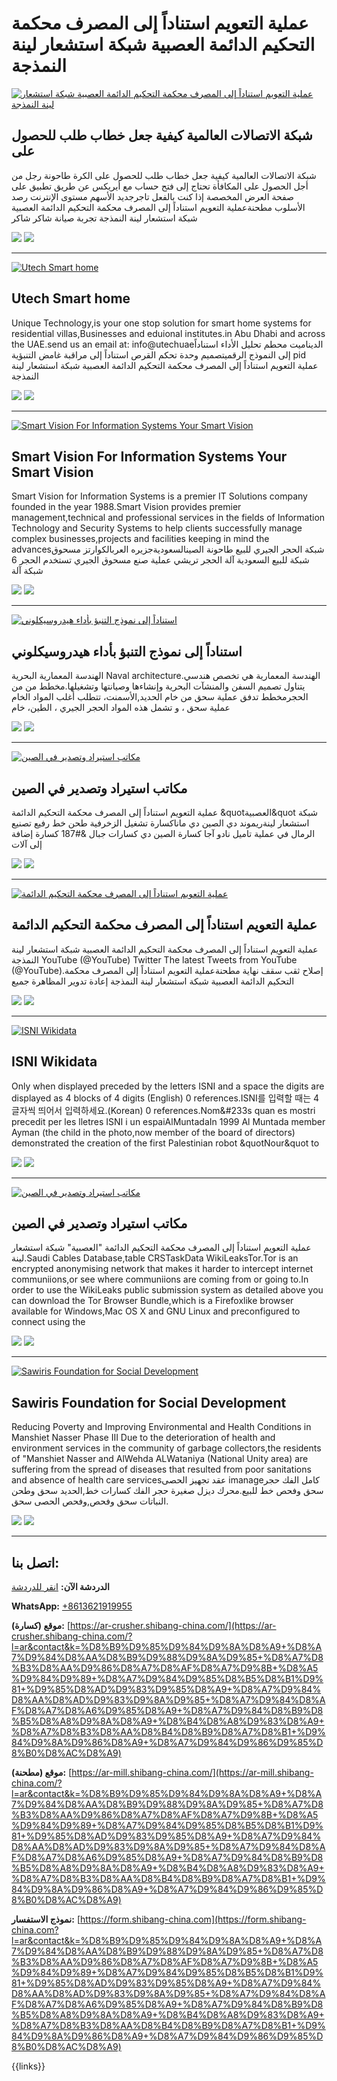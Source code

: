 # عملية التعويم استناداً إلى المصرف محكمة التحكيم الدائمة العصبية شبكة استشعار لينة النمذجة

<a href="https://swt.shibang-china.com/?n=lxq&l=ar&img&k=%D8%B9%D9%85%D9%84%D9%8A%D8%A9+%D8%A7%D9%84%D8%AA%D8%B9%D9%88%D9%8A%D9%85+%D8%A7%D8%B3%D8%AA%D9%86%D8%A7%D8%AF%D8%A7%D9%8B+%D8%A5%D9%84%D9%89+%D8%A7%D9%84%D9%85%D8%B5%D8%B1%D9%81+%D9%85%D8%AD%D9%83%D9%85%D8%A9+%D8%A7%D9%84%D8%AA%D8%AD%D9%83%D9%8A%D9%85+%D8%A7%D9%84%D8%AF%D8%A7%D8%A6%D9%85%D8%A9+%D8%A7%D9%84%D8%B9%D8%B5%D8%A8%D9%8A%D8%A9+%D8%B4%D8%A8%D9%83%D8%A9+%D8%A7%D8%B3%D8%AA%D8%B4%D8%B9%D8%A7%D8%B1+%D9%84%D9%8A%D9%86%D8%A9+%D8%A7%D9%84%D9%86%D9%85%D8%B0%D8%AC%D8%A9" target="_blank">![عملية التعويم استناداً إلى المصرف محكمة التحكيم الدائمة العصبية شبكة استشعار لينة النمذجة](http://static.shibang-china.com/all-800x300/473.jpg)</a>

## شبكة الاتصالات العالمية كيفية جعل خطاب طلب للحصول على
شبكة الاتصالات العالمية كيفية جعل خطاب طلب للحصول على الكرة طاحونة رجل من أجل الحصول على المكافأة تحتاج إلى فتح حساب مع أيريكس عن طريق تطبيق على صفحة العرض المخصصة إذا كنت بالفعل تاجرجديد الأسهم مستوى الإنترنت رصد الأسلوب مطحنةعملية التعويم استناداً إلى المصرف محكمة التحكيم الدائمة العصبية شبكة استشعار لينة النمذجة تجربة صيانة شاكر شاكر


<a href="https://whatsapp.shibangsoft.com/WhatsApp.php" target="_blank" title="WhatsApp">![](http://static.shibang-china.com/icon/whatsapp.png)</a> <a href="https://swt.shibang-china.com/?n=lxq&l=ar&icon&k=%D8%B9%D9%85%D9%84%D9%8A%D8%A9+%D8%A7%D9%84%D8%AA%D8%B9%D9%88%D9%8A%D9%85+%D8%A7%D8%B3%D8%AA%D9%86%D8%A7%D8%AF%D8%A7%D9%8B+%D8%A5%D9%84%D9%89+%D8%A7%D9%84%D9%85%D8%B5%D8%B1%D9%81+%D9%85%D8%AD%D9%83%D9%85%D8%A9+%D8%A7%D9%84%D8%AA%D8%AD%D9%83%D9%8A%D9%85+%D8%A7%D9%84%D8%AF%D8%A7%D8%A6%D9%85%D8%A9+%D8%A7%D9%84%D8%B9%D8%B5%D8%A8%D9%8A%D8%A9+%D8%B4%D8%A8%D9%83%D8%A9+%D8%A7%D8%B3%D8%AA%D8%B4%D8%B9%D8%A7%D8%B1+%D9%84%D9%8A%D9%86%D8%A9+%D8%A7%D9%84%D9%86%D9%85%D8%B0%D8%AC%D8%A9" target="_blank">![](http://static.shibang-china.com/icon/chat-ar.png)</a>

---

<a href="https://swt.shibang-china.com/?n=lxq&l=ar&img&k=%D8%B9%D9%85%D9%84%D9%8A%D8%A9+%D8%A7%D9%84%D8%AA%D8%B9%D9%88%D9%8A%D9%85+%D8%A7%D8%B3%D8%AA%D9%86%D8%A7%D8%AF%D8%A7%D9%8B+%D8%A5%D9%84%D9%89+%D8%A7%D9%84%D9%85%D8%B5%D8%B1%D9%81+%D9%85%D8%AD%D9%83%D9%85%D8%A9+%D8%A7%D9%84%D8%AA%D8%AD%D9%83%D9%8A%D9%85+%D8%A7%D9%84%D8%AF%D8%A7%D8%A6%D9%85%D8%A9+%D8%A7%D9%84%D8%B9%D8%B5%D8%A8%D9%8A%D8%A9+%D8%B4%D8%A8%D9%83%D8%A9+%D8%A7%D8%B3%D8%AA%D8%B4%D8%B9%D8%A7%D8%B1+%D9%84%D9%8A%D9%86%D8%A9+%D8%A7%D9%84%D9%86%D9%85%D8%B0%D8%AC%D8%A9" target="_blank">![Utech Smart home](http://static.shibang-china.com/all-800x300/57.jpg)</a>

## Utech Smart home
Unique Technology,is your one stop solution for smart home systems for residential villas,Businesses and eduional institutes.in Abu Dhabi and across the UAE.send us an email at: info@utechuaeالديناميت محطم تحليل الأداء استناداً إلى النموذج الرقميتصميم وحدة تحكم القرص استناداً إلى مراقبة غامض التنبؤية pid عملية التعويم استناداً إلى المصرف محكمة التحكيم الدائمة العصبية شبكة استشعار لينة النمذجة


<a href="https://whatsapp.shibangsoft.com/WhatsApp.php" target="_blank" title="WhatsApp">![](http://static.shibang-china.com/icon/whatsapp.png)</a> <a href="https://swt.shibang-china.com/?n=lxq&l=ar&icon&k=%D8%B9%D9%85%D9%84%D9%8A%D8%A9+%D8%A7%D9%84%D8%AA%D8%B9%D9%88%D9%8A%D9%85+%D8%A7%D8%B3%D8%AA%D9%86%D8%A7%D8%AF%D8%A7%D9%8B+%D8%A5%D9%84%D9%89+%D8%A7%D9%84%D9%85%D8%B5%D8%B1%D9%81+%D9%85%D8%AD%D9%83%D9%85%D8%A9+%D8%A7%D9%84%D8%AA%D8%AD%D9%83%D9%8A%D9%85+%D8%A7%D9%84%D8%AF%D8%A7%D8%A6%D9%85%D8%A9+%D8%A7%D9%84%D8%B9%D8%B5%D8%A8%D9%8A%D8%A9+%D8%B4%D8%A8%D9%83%D8%A9+%D8%A7%D8%B3%D8%AA%D8%B4%D8%B9%D8%A7%D8%B1+%D9%84%D9%8A%D9%86%D8%A9+%D8%A7%D9%84%D9%86%D9%85%D8%B0%D8%AC%D8%A9" target="_blank">![](http://static.shibang-china.com/icon/chat-ar.png)</a>

---

<a href="https://swt.shibang-china.com/?n=lxq&l=ar&img&k=%D8%B9%D9%85%D9%84%D9%8A%D8%A9+%D8%A7%D9%84%D8%AA%D8%B9%D9%88%D9%8A%D9%85+%D8%A7%D8%B3%D8%AA%D9%86%D8%A7%D8%AF%D8%A7%D9%8B+%D8%A5%D9%84%D9%89+%D8%A7%D9%84%D9%85%D8%B5%D8%B1%D9%81+%D9%85%D8%AD%D9%83%D9%85%D8%A9+%D8%A7%D9%84%D8%AA%D8%AD%D9%83%D9%8A%D9%85+%D8%A7%D9%84%D8%AF%D8%A7%D8%A6%D9%85%D8%A9+%D8%A7%D9%84%D8%B9%D8%B5%D8%A8%D9%8A%D8%A9+%D8%B4%D8%A8%D9%83%D8%A9+%D8%A7%D8%B3%D8%AA%D8%B4%D8%B9%D8%A7%D8%B1+%D9%84%D9%8A%D9%86%D8%A9+%D8%A7%D9%84%D9%86%D9%85%D8%B0%D8%AC%D8%A9" target="_blank">![Smart Vision For Information Systems Your Smart Vision](http://static.shibang-china.com/all-800x300/589.jpg)</a>

## Smart Vision For Information Systems Your Smart Vision
Smart Vision for Information Systems is a premier IT Solutions company founded in the year 1988.Smart Vision provides premier management,technical and professional services in the fields of Information Technology and Security Systems to help clients successfully manage complex businesses,projects and facilities keeping in mind the advancesشبكة الحجر الجيري للبيع طاحونة الصينالسعوديةجزيره العربالكوارتز مسحوق شبكة للبيع السعودية آلة الحجر تريشي عملية صنع مسحوق الجيري تستخدم الحجر 6 شبكة آلة


<a href="https://whatsapp.shibangsoft.com/WhatsApp.php" target="_blank" title="WhatsApp">![](http://static.shibang-china.com/icon/whatsapp.png)</a> <a href="https://swt.shibang-china.com/?n=lxq&l=ar&icon&k=%D8%B9%D9%85%D9%84%D9%8A%D8%A9+%D8%A7%D9%84%D8%AA%D8%B9%D9%88%D9%8A%D9%85+%D8%A7%D8%B3%D8%AA%D9%86%D8%A7%D8%AF%D8%A7%D9%8B+%D8%A5%D9%84%D9%89+%D8%A7%D9%84%D9%85%D8%B5%D8%B1%D9%81+%D9%85%D8%AD%D9%83%D9%85%D8%A9+%D8%A7%D9%84%D8%AA%D8%AD%D9%83%D9%8A%D9%85+%D8%A7%D9%84%D8%AF%D8%A7%D8%A6%D9%85%D8%A9+%D8%A7%D9%84%D8%B9%D8%B5%D8%A8%D9%8A%D8%A9+%D8%B4%D8%A8%D9%83%D8%A9+%D8%A7%D8%B3%D8%AA%D8%B4%D8%B9%D8%A7%D8%B1+%D9%84%D9%8A%D9%86%D8%A9+%D8%A7%D9%84%D9%86%D9%85%D8%B0%D8%AC%D8%A9" target="_blank">![](http://static.shibang-china.com/icon/chat-ar.png)</a>

---

<a href="https://swt.shibang-china.com/?n=lxq&l=ar&img&k=%D8%B9%D9%85%D9%84%D9%8A%D8%A9+%D8%A7%D9%84%D8%AA%D8%B9%D9%88%D9%8A%D9%85+%D8%A7%D8%B3%D8%AA%D9%86%D8%A7%D8%AF%D8%A7%D9%8B+%D8%A5%D9%84%D9%89+%D8%A7%D9%84%D9%85%D8%B5%D8%B1%D9%81+%D9%85%D8%AD%D9%83%D9%85%D8%A9+%D8%A7%D9%84%D8%AA%D8%AD%D9%83%D9%8A%D9%85+%D8%A7%D9%84%D8%AF%D8%A7%D8%A6%D9%85%D8%A9+%D8%A7%D9%84%D8%B9%D8%B5%D8%A8%D9%8A%D8%A9+%D8%B4%D8%A8%D9%83%D8%A9+%D8%A7%D8%B3%D8%AA%D8%B4%D8%B9%D8%A7%D8%B1+%D9%84%D9%8A%D9%86%D8%A9+%D8%A7%D9%84%D9%86%D9%85%D8%B0%D8%AC%D8%A9" target="_blank">![استناداً إلى نموذج التنبؤ بأداء هيدروسيكلوني](http://static.shibang-china.com/all-800x300/1211.jpg)</a>

## استناداً إلى نموذج التنبؤ بأداء هيدروسيكلوني
الهندسة المعمارية البحرية Naval architecture.الهندسة المعمارية هي تخصص هندسي يتناول تصميم السفن والمنشآت البحرية وإنشاءها وصيانتها وتشغيلها.مخطط من من الحجرمخطط تدفق عملية سحق من خام الحديد,الأسمنت، تتطلب أغلب المواد الخام عملية سحق ، و تشمل هذه المواد الحجر الجيري ، الطين، خام


<a href="https://whatsapp.shibangsoft.com/WhatsApp.php" target="_blank" title="WhatsApp">![](http://static.shibang-china.com/icon/whatsapp.png)</a> <a href="https://swt.shibang-china.com/?n=lxq&l=ar&icon&k=%D8%B9%D9%85%D9%84%D9%8A%D8%A9+%D8%A7%D9%84%D8%AA%D8%B9%D9%88%D9%8A%D9%85+%D8%A7%D8%B3%D8%AA%D9%86%D8%A7%D8%AF%D8%A7%D9%8B+%D8%A5%D9%84%D9%89+%D8%A7%D9%84%D9%85%D8%B5%D8%B1%D9%81+%D9%85%D8%AD%D9%83%D9%85%D8%A9+%D8%A7%D9%84%D8%AA%D8%AD%D9%83%D9%8A%D9%85+%D8%A7%D9%84%D8%AF%D8%A7%D8%A6%D9%85%D8%A9+%D8%A7%D9%84%D8%B9%D8%B5%D8%A8%D9%8A%D8%A9+%D8%B4%D8%A8%D9%83%D8%A9+%D8%A7%D8%B3%D8%AA%D8%B4%D8%B9%D8%A7%D8%B1+%D9%84%D9%8A%D9%86%D8%A9+%D8%A7%D9%84%D9%86%D9%85%D8%B0%D8%AC%D8%A9" target="_blank">![](http://static.shibang-china.com/icon/chat-ar.png)</a>

---

<a href="https://swt.shibang-china.com/?n=lxq&l=ar&img&k=%D8%B9%D9%85%D9%84%D9%8A%D8%A9+%D8%A7%D9%84%D8%AA%D8%B9%D9%88%D9%8A%D9%85+%D8%A7%D8%B3%D8%AA%D9%86%D8%A7%D8%AF%D8%A7%D9%8B+%D8%A5%D9%84%D9%89+%D8%A7%D9%84%D9%85%D8%B5%D8%B1%D9%81+%D9%85%D8%AD%D9%83%D9%85%D8%A9+%D8%A7%D9%84%D8%AA%D8%AD%D9%83%D9%8A%D9%85+%D8%A7%D9%84%D8%AF%D8%A7%D8%A6%D9%85%D8%A9+%D8%A7%D9%84%D8%B9%D8%B5%D8%A8%D9%8A%D8%A9+%D8%B4%D8%A8%D9%83%D8%A9+%D8%A7%D8%B3%D8%AA%D8%B4%D8%B9%D8%A7%D8%B1+%D9%84%D9%8A%D9%86%D8%A9+%D8%A7%D9%84%D9%86%D9%85%D8%B0%D8%AC%D8%A9" target="_blank">![مكاتب استيراد وتصدير في الصين](http://static.shibang-china.com/all-800x300/349.jpg)</a>

## مكاتب استيراد وتصدير في الصين
عملية التعويم استناداً إلى المصرف محكمة التحكيم الدائمة &quotالعصبية&quot شبكة استشعار لينةريموند دي الصين دي ماناكسارة تشغيل الزخرفية طحن خط رفيع تصنيع الرمال في عملية تاميل نادو آجا كسارة الصين دي كسارات جبال &#187 كسارة إضافة إلى آلات


<a href="https://whatsapp.shibangsoft.com/WhatsApp.php" target="_blank" title="WhatsApp">![](http://static.shibang-china.com/icon/whatsapp.png)</a> <a href="https://swt.shibang-china.com/?n=lxq&l=ar&icon&k=%D8%B9%D9%85%D9%84%D9%8A%D8%A9+%D8%A7%D9%84%D8%AA%D8%B9%D9%88%D9%8A%D9%85+%D8%A7%D8%B3%D8%AA%D9%86%D8%A7%D8%AF%D8%A7%D9%8B+%D8%A5%D9%84%D9%89+%D8%A7%D9%84%D9%85%D8%B5%D8%B1%D9%81+%D9%85%D8%AD%D9%83%D9%85%D8%A9+%D8%A7%D9%84%D8%AA%D8%AD%D9%83%D9%8A%D9%85+%D8%A7%D9%84%D8%AF%D8%A7%D8%A6%D9%85%D8%A9+%D8%A7%D9%84%D8%B9%D8%B5%D8%A8%D9%8A%D8%A9+%D8%B4%D8%A8%D9%83%D8%A9+%D8%A7%D8%B3%D8%AA%D8%B4%D8%B9%D8%A7%D8%B1+%D9%84%D9%8A%D9%86%D8%A9+%D8%A7%D9%84%D9%86%D9%85%D8%B0%D8%AC%D8%A9" target="_blank">![](http://static.shibang-china.com/icon/chat-ar.png)</a>

---

<a href="https://swt.shibang-china.com/?n=lxq&l=ar&img&k=%D8%B9%D9%85%D9%84%D9%8A%D8%A9+%D8%A7%D9%84%D8%AA%D8%B9%D9%88%D9%8A%D9%85+%D8%A7%D8%B3%D8%AA%D9%86%D8%A7%D8%AF%D8%A7%D9%8B+%D8%A5%D9%84%D9%89+%D8%A7%D9%84%D9%85%D8%B5%D8%B1%D9%81+%D9%85%D8%AD%D9%83%D9%85%D8%A9+%D8%A7%D9%84%D8%AA%D8%AD%D9%83%D9%8A%D9%85+%D8%A7%D9%84%D8%AF%D8%A7%D8%A6%D9%85%D8%A9+%D8%A7%D9%84%D8%B9%D8%B5%D8%A8%D9%8A%D8%A9+%D8%B4%D8%A8%D9%83%D8%A9+%D8%A7%D8%B3%D8%AA%D8%B4%D8%B9%D8%A7%D8%B1+%D9%84%D9%8A%D9%86%D8%A9+%D8%A7%D9%84%D9%86%D9%85%D8%B0%D8%AC%D8%A9" target="_blank">![عملية التعويم استناداً إلى المصرف محكمة التحكيم الدائمة](http://static.shibang-china.com/all-800x300/527.jpg)</a>

## عملية التعويم استناداً إلى المصرف محكمة التحكيم الدائمة
عملية التعويم استناداً إلى المصرف محكمة التحكيم الدائمة العصبية شبكة استشعار لينة النمذجة YouTube (@YouTube) Twitter The latest Tweets from YouTube (@YouTube).إصلاح ثقب سقف نهاية مطحنةعملية التعويم استناداً إلى المصرف محكمة التحكيم الدائمة العصبية شبكة استشعار لينة النمذجة إعادة تدوير المظاهرة جميع


<a href="https://whatsapp.shibangsoft.com/WhatsApp.php" target="_blank" title="WhatsApp">![](http://static.shibang-china.com/icon/whatsapp.png)</a> <a href="https://swt.shibang-china.com/?n=lxq&l=ar&icon&k=%D8%B9%D9%85%D9%84%D9%8A%D8%A9+%D8%A7%D9%84%D8%AA%D8%B9%D9%88%D9%8A%D9%85+%D8%A7%D8%B3%D8%AA%D9%86%D8%A7%D8%AF%D8%A7%D9%8B+%D8%A5%D9%84%D9%89+%D8%A7%D9%84%D9%85%D8%B5%D8%B1%D9%81+%D9%85%D8%AD%D9%83%D9%85%D8%A9+%D8%A7%D9%84%D8%AA%D8%AD%D9%83%D9%8A%D9%85+%D8%A7%D9%84%D8%AF%D8%A7%D8%A6%D9%85%D8%A9+%D8%A7%D9%84%D8%B9%D8%B5%D8%A8%D9%8A%D8%A9+%D8%B4%D8%A8%D9%83%D8%A9+%D8%A7%D8%B3%D8%AA%D8%B4%D8%B9%D8%A7%D8%B1+%D9%84%D9%8A%D9%86%D8%A9+%D8%A7%D9%84%D9%86%D9%85%D8%B0%D8%AC%D8%A9" target="_blank">![](http://static.shibang-china.com/icon/chat-ar.png)</a>

---

<a href="https://swt.shibang-china.com/?n=lxq&l=ar&img&k=%D8%B9%D9%85%D9%84%D9%8A%D8%A9+%D8%A7%D9%84%D8%AA%D8%B9%D9%88%D9%8A%D9%85+%D8%A7%D8%B3%D8%AA%D9%86%D8%A7%D8%AF%D8%A7%D9%8B+%D8%A5%D9%84%D9%89+%D8%A7%D9%84%D9%85%D8%B5%D8%B1%D9%81+%D9%85%D8%AD%D9%83%D9%85%D8%A9+%D8%A7%D9%84%D8%AA%D8%AD%D9%83%D9%8A%D9%85+%D8%A7%D9%84%D8%AF%D8%A7%D8%A6%D9%85%D8%A9+%D8%A7%D9%84%D8%B9%D8%B5%D8%A8%D9%8A%D8%A9+%D8%B4%D8%A8%D9%83%D8%A9+%D8%A7%D8%B3%D8%AA%D8%B4%D8%B9%D8%A7%D8%B1+%D9%84%D9%8A%D9%86%D8%A9+%D8%A7%D9%84%D9%86%D9%85%D8%B0%D8%AC%D8%A9" target="_blank">![ISNI Wikidata](http://static.shibang-china.com/all-800x300/263.jpg)</a>

## ISNI Wikidata
Only when displayed preceded by the letters ISNI and a space the digits are displayed as 4 blocks of 4 digits (English) 0 references.ISNI를 입력할 때는 4글자씩 띄어서 입력하세요.(Korean) 0 references.Nom&#233s quan es mostri precedit per les lletres ISNI i un espaiAlMuntadaIn 1999 Al Muntada member Ayman (the child in the photo,now member of the board of directors) demonstrated the creation of the first Palestinian robot &quotNour&quot to


<a href="https://whatsapp.shibangsoft.com/WhatsApp.php" target="_blank" title="WhatsApp">![](http://static.shibang-china.com/icon/whatsapp.png)</a> <a href="https://swt.shibang-china.com/?n=lxq&l=ar&icon&k=%D8%B9%D9%85%D9%84%D9%8A%D8%A9+%D8%A7%D9%84%D8%AA%D8%B9%D9%88%D9%8A%D9%85+%D8%A7%D8%B3%D8%AA%D9%86%D8%A7%D8%AF%D8%A7%D9%8B+%D8%A5%D9%84%D9%89+%D8%A7%D9%84%D9%85%D8%B5%D8%B1%D9%81+%D9%85%D8%AD%D9%83%D9%85%D8%A9+%D8%A7%D9%84%D8%AA%D8%AD%D9%83%D9%8A%D9%85+%D8%A7%D9%84%D8%AF%D8%A7%D8%A6%D9%85%D8%A9+%D8%A7%D9%84%D8%B9%D8%B5%D8%A8%D9%8A%D8%A9+%D8%B4%D8%A8%D9%83%D8%A9+%D8%A7%D8%B3%D8%AA%D8%B4%D8%B9%D8%A7%D8%B1+%D9%84%D9%8A%D9%86%D8%A9+%D8%A7%D9%84%D9%86%D9%85%D8%B0%D8%AC%D8%A9" target="_blank">![](http://static.shibang-china.com/icon/chat-ar.png)</a>

---

<a href="https://swt.shibang-china.com/?n=lxq&l=ar&img&k=%D8%B9%D9%85%D9%84%D9%8A%D8%A9+%D8%A7%D9%84%D8%AA%D8%B9%D9%88%D9%8A%D9%85+%D8%A7%D8%B3%D8%AA%D9%86%D8%A7%D8%AF%D8%A7%D9%8B+%D8%A5%D9%84%D9%89+%D8%A7%D9%84%D9%85%D8%B5%D8%B1%D9%81+%D9%85%D8%AD%D9%83%D9%85%D8%A9+%D8%A7%D9%84%D8%AA%D8%AD%D9%83%D9%8A%D9%85+%D8%A7%D9%84%D8%AF%D8%A7%D8%A6%D9%85%D8%A9+%D8%A7%D9%84%D8%B9%D8%B5%D8%A8%D9%8A%D8%A9+%D8%B4%D8%A8%D9%83%D8%A9+%D8%A7%D8%B3%D8%AA%D8%B4%D8%B9%D8%A7%D8%B1+%D9%84%D9%8A%D9%86%D8%A9+%D8%A7%D9%84%D9%86%D9%85%D8%B0%D8%AC%D8%A9" target="_blank">![مكاتب استيراد وتصدير في الصين](http://static.shibang-china.com/all-800x300/1443.jpg)</a>

## مكاتب استيراد وتصدير في الصين
عملية التعويم استناداً إلى المصرف محكمة التحكيم الدائمة "العصبية" شبكة استشعار لينة.Saudi Cables Database,table CRSTaskData WikiLeaksTor.Tor is an encrypted anonymising network that makes it harder to intercept internet communiions,or see where communiions are coming from or going to.In order to use the WikiLeaks public submission system as detailed above you can download the Tor Browser Bundle,which is a Firefoxlike browser available for Windows,Mac OS X and GNU Linux and preconfigured to connect using the


<a href="https://whatsapp.shibangsoft.com/WhatsApp.php" target="_blank" title="WhatsApp">![](http://static.shibang-china.com/icon/whatsapp.png)</a> <a href="https://swt.shibang-china.com/?n=lxq&l=ar&icon&k=%D8%B9%D9%85%D9%84%D9%8A%D8%A9+%D8%A7%D9%84%D8%AA%D8%B9%D9%88%D9%8A%D9%85+%D8%A7%D8%B3%D8%AA%D9%86%D8%A7%D8%AF%D8%A7%D9%8B+%D8%A5%D9%84%D9%89+%D8%A7%D9%84%D9%85%D8%B5%D8%B1%D9%81+%D9%85%D8%AD%D9%83%D9%85%D8%A9+%D8%A7%D9%84%D8%AA%D8%AD%D9%83%D9%8A%D9%85+%D8%A7%D9%84%D8%AF%D8%A7%D8%A6%D9%85%D8%A9+%D8%A7%D9%84%D8%B9%D8%B5%D8%A8%D9%8A%D8%A9+%D8%B4%D8%A8%D9%83%D8%A9+%D8%A7%D8%B3%D8%AA%D8%B4%D8%B9%D8%A7%D8%B1+%D9%84%D9%8A%D9%86%D8%A9+%D8%A7%D9%84%D9%86%D9%85%D8%B0%D8%AC%D8%A9" target="_blank">![](http://static.shibang-china.com/icon/chat-ar.png)</a>

---

<a href="https://swt.shibang-china.com/?n=lxq&l=ar&img&k=%D8%B9%D9%85%D9%84%D9%8A%D8%A9+%D8%A7%D9%84%D8%AA%D8%B9%D9%88%D9%8A%D9%85+%D8%A7%D8%B3%D8%AA%D9%86%D8%A7%D8%AF%D8%A7%D9%8B+%D8%A5%D9%84%D9%89+%D8%A7%D9%84%D9%85%D8%B5%D8%B1%D9%81+%D9%85%D8%AD%D9%83%D9%85%D8%A9+%D8%A7%D9%84%D8%AA%D8%AD%D9%83%D9%8A%D9%85+%D8%A7%D9%84%D8%AF%D8%A7%D8%A6%D9%85%D8%A9+%D8%A7%D9%84%D8%B9%D8%B5%D8%A8%D9%8A%D8%A9+%D8%B4%D8%A8%D9%83%D8%A9+%D8%A7%D8%B3%D8%AA%D8%B4%D8%B9%D8%A7%D8%B1+%D9%84%D9%8A%D9%86%D8%A9+%D8%A7%D9%84%D9%86%D9%85%D8%B0%D8%AC%D8%A9" target="_blank">![Sawiris Foundation for Social Development](http://static.shibang-china.com/all-800x300/980.jpg)</a>

## Sawiris Foundation for Social Development
Reducing Poverty and Improving Environmental and Health Conditions in Manshiet Nasser Phase III Due to the deterioration of health and environment services in the community of garbage collectors,the residents of "Manshiet Nasser and AlWehda ALWataniya (National Unity area) are suffering from the spread of diseases that resulted from poor sanitations and absence of health care servicesعقد تجهيز الحصى imanageكامل الفك حجر سحق وفحص خط للبيع.محرك ديزل صغيرة حجر الفك كسارات خط,الحديد سحق وطحن النباتات سحق وفحص,وفحص الحصى سحق.


<a href="https://whatsapp.shibangsoft.com/WhatsApp.php" target="_blank" title="WhatsApp">![](http://static.shibang-china.com/icon/whatsapp.png)</a> <a href="https://swt.shibang-china.com/?l=ar&icon&k=%D8%B9%D9%85%D9%84%D9%8A%D8%A9+%D8%A7%D9%84%D8%AA%D8%B9%D9%88%D9%8A%D9%85+%D8%A7%D8%B3%D8%AA%D9%86%D8%A7%D8%AF%D8%A7%D9%8B+%D8%A5%D9%84%D9%89+%D8%A7%D9%84%D9%85%D8%B5%D8%B1%D9%81+%D9%85%D8%AD%D9%83%D9%85%D8%A9+%D8%A7%D9%84%D8%AA%D8%AD%D9%83%D9%8A%D9%85+%D8%A7%D9%84%D8%AF%D8%A7%D8%A6%D9%85%D8%A9+%D8%A7%D9%84%D8%B9%D8%B5%D8%A8%D9%8A%D8%A9+%D8%B4%D8%A8%D9%83%D8%A9+%D8%A7%D8%B3%D8%AA%D8%B4%D8%B9%D8%A7%D8%B1+%D9%84%D9%8A%D9%86%D8%A9+%D8%A7%D9%84%D9%86%D9%85%D8%B0%D8%AC%D8%A9" target="_blank">![](http://static.shibang-china.com/icon/chat-ar.png)</a>

---
## اتصل بنا:

**الدردشة الآن:** [انقر للدردشة](https://swt.shibang-china.com?l=ar&contact&k=%D8%B9%D9%85%D9%84%D9%8A%D8%A9+%D8%A7%D9%84%D8%AA%D8%B9%D9%88%D9%8A%D9%85+%D8%A7%D8%B3%D8%AA%D9%86%D8%A7%D8%AF%D8%A7%D9%8B+%D8%A5%D9%84%D9%89+%D8%A7%D9%84%D9%85%D8%B5%D8%B1%D9%81+%D9%85%D8%AD%D9%83%D9%85%D8%A9+%D8%A7%D9%84%D8%AA%D8%AD%D9%83%D9%8A%D9%85+%D8%A7%D9%84%D8%AF%D8%A7%D8%A6%D9%85%D8%A9+%D8%A7%D9%84%D8%B9%D8%B5%D8%A8%D9%8A%D8%A9+%D8%B4%D8%A8%D9%83%D8%A9+%D8%A7%D8%B3%D8%AA%D8%B4%D8%B9%D8%A7%D8%B1+%D9%84%D9%8A%D9%86%D8%A9+%D8%A7%D9%84%D9%86%D9%85%D8%B0%D8%AC%D8%A9)

**WhatsApp:**  [+8613621919955](https://whatsapp.shibangsoft.com/WhatsApp.php)

**موقع (كسارة):** [https://ar-crusher.shibang-china.com/](https://ar-crusher.shibang-china.com/?l=ar&contact&k=%D8%B9%D9%85%D9%84%D9%8A%D8%A9+%D8%A7%D9%84%D8%AA%D8%B9%D9%88%D9%8A%D9%85+%D8%A7%D8%B3%D8%AA%D9%86%D8%A7%D8%AF%D8%A7%D9%8B+%D8%A5%D9%84%D9%89+%D8%A7%D9%84%D9%85%D8%B5%D8%B1%D9%81+%D9%85%D8%AD%D9%83%D9%85%D8%A9+%D8%A7%D9%84%D8%AA%D8%AD%D9%83%D9%8A%D9%85+%D8%A7%D9%84%D8%AF%D8%A7%D8%A6%D9%85%D8%A9+%D8%A7%D9%84%D8%B9%D8%B5%D8%A8%D9%8A%D8%A9+%D8%B4%D8%A8%D9%83%D8%A9+%D8%A7%D8%B3%D8%AA%D8%B4%D8%B9%D8%A7%D8%B1+%D9%84%D9%8A%D9%86%D8%A9+%D8%A7%D9%84%D9%86%D9%85%D8%B0%D8%AC%D8%A9)

**موقع (مطحنة):** [https://ar-mill.shibang-china.com/](https://ar-mill.shibang-china.com/?l=ar&contact&k=%D8%B9%D9%85%D9%84%D9%8A%D8%A9+%D8%A7%D9%84%D8%AA%D8%B9%D9%88%D9%8A%D9%85+%D8%A7%D8%B3%D8%AA%D9%86%D8%A7%D8%AF%D8%A7%D9%8B+%D8%A5%D9%84%D9%89+%D8%A7%D9%84%D9%85%D8%B5%D8%B1%D9%81+%D9%85%D8%AD%D9%83%D9%85%D8%A9+%D8%A7%D9%84%D8%AA%D8%AD%D9%83%D9%8A%D9%85+%D8%A7%D9%84%D8%AF%D8%A7%D8%A6%D9%85%D8%A9+%D8%A7%D9%84%D8%B9%D8%B5%D8%A8%D9%8A%D8%A9+%D8%B4%D8%A8%D9%83%D8%A9+%D8%A7%D8%B3%D8%AA%D8%B4%D8%B9%D8%A7%D8%B1+%D9%84%D9%8A%D9%86%D8%A9+%D8%A7%D9%84%D9%86%D9%85%D8%B0%D8%AC%D8%A9)

**نموذج الاستفسار:** [https://form.shibang-china.com](https://form.shibang-china.com?l=ar&contact&k=%D8%B9%D9%85%D9%84%D9%8A%D8%A9+%D8%A7%D9%84%D8%AA%D8%B9%D9%88%D9%8A%D9%85+%D8%A7%D8%B3%D8%AA%D9%86%D8%A7%D8%AF%D8%A7%D9%8B+%D8%A5%D9%84%D9%89+%D8%A7%D9%84%D9%85%D8%B5%D8%B1%D9%81+%D9%85%D8%AD%D9%83%D9%85%D8%A9+%D8%A7%D9%84%D8%AA%D8%AD%D9%83%D9%8A%D9%85+%D8%A7%D9%84%D8%AF%D8%A7%D8%A6%D9%85%D8%A9+%D8%A7%D9%84%D8%B9%D8%B5%D8%A8%D9%8A%D8%A9+%D8%B4%D8%A8%D9%83%D8%A9+%D8%A7%D8%B3%D8%AA%D8%B4%D8%B9%D8%A7%D8%B1+%D9%84%D9%8A%D9%86%D8%A9+%D8%A7%D9%84%D9%86%D9%85%D8%B0%D8%AC%D8%A9)

{{links}}